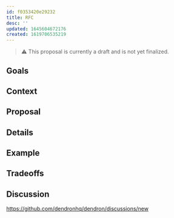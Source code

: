 ```yaml
---
id: f0353420e29232
title: RFC
desc: ''
updated: 1645604672176
created: 1619706535219
---
```

<!-- Remove the following warning once you are done writing the RFC. -->
> ⚠️ This proposal is currently a draft and is not yet finalized.

## Goals

## Context

## Proposal

## Details

## Example

## Tradeoffs

## Discussion
<!-- Click the link and create new discussion -->
https://github.com/dendronhq/dendron/discussions/new
